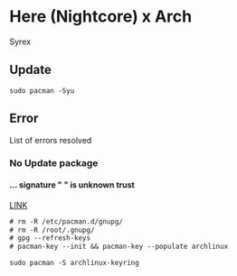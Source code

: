 # Here (Nightcore) x Arch

Syrex

## Update

`sudo pacman -Syu`

## Error

List of errors resolved

### No Update package

#### ... signature " " is unknown trust

[LINK](https://bbs.archlinux.org/viewtopic.php?id=244976)

```txt
# rm -R /etc/pacman.d/gnupg/
# rm -R /root/.gnupg/ 
# gpg --refresh-keys
# pacman-key --init && pacman-key --populate archlinux
```

`sudo pacman -S archlinux-keyring`
